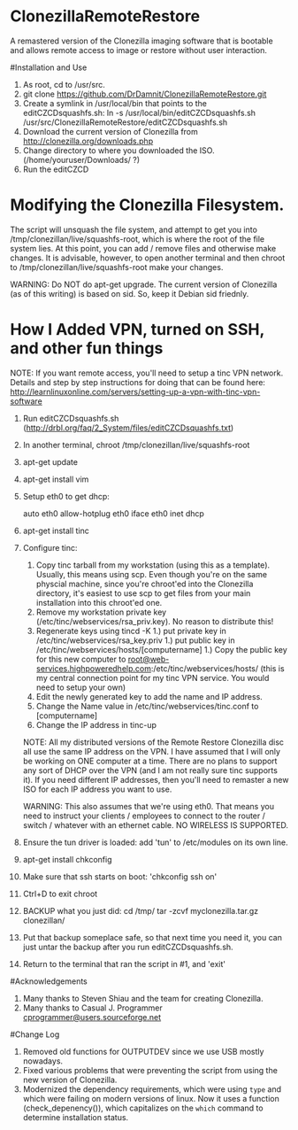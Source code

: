 # ClonezillaRemoteRestore
A remastered version of the Clonezilla imaging software that is bootable and allows remote access to image or restore without user interaction.

#Installation and Use

1. As root, cd to /usr/src.
1. git clone https://github.com/DrDamnit/ClonezillaRemoteRestore.git
1. Create a symlink in /usr/local/bin that points to the editCZCDsquashfs.sh: ln -s /usr/local/bin/editCZCDsquashfs.sh /usr/src/ClonezillaRemoteRestore/editCZCDsquashfs.sh
1. Download the current version of Clonezilla from http://clonezilla.org/downloads.php
1. Change directory to where you downloaded the ISO. (/home/youruser/Downloads/ ?)
1. Run the editCZCD

# Modifying the Clonezilla Filesystem.

The script will unsquash the file system, and attempt to get you into /tmp/clonezillan/live/squashfs-root, which is where the root of the file system lies. At this point, you can add / remove files and otherwise make changes. It is advisable, however, to open another terminal and then chroot to /tmp/clonezillan/live/squashfs-root make your changes.

WARNING: Do NOT do apt-get upgrade. The current version of Clonezilla (as of this writing) is based on sid. So, keep it Debian sid friednly. 

# How I Added VPN, turned on SSH, and other fun things

NOTE: If you want remote access, you'll need to setup a tinc VPN network. Details and step by step instructions for doing that can be found here: http://learnlinuxonline.com/servers/setting-up-a-vpn-with-tinc-vpn-software

1. Run editCZCDsquashfs.sh (http://drbl.org/faq/2_System/files/editCZCDsquashfs.txt)
2. In another terminal, chroot /tmp/clonezillan/live/squashfs-root
3. apt-get update
4. apt-get install vim
5. Setup eth0 to get dhcp:

	auto eth0
	allow-hotplug eth0
	iface eth0 inet dhcp

6. apt-get install tinc
7. Configure tinc:

	1. Copy tinc tarball from my workstation (using this as a template). Usually, this means using scp. Even though you're on the same physcial machine, since you're chroot'ed into the Clonezilla directory, it's easiest to use scp to get files from your main installation into this chroot'ed one.
	2. Remove my workstation private key (/etc/tinc/webservices/rsa_priv.key). No reason to distribute this!
	3. Regenerate keys using tincd -K
		1.) put private key in /etc/tinc/webservices/rsa_key.priv
		1.) put public key in /etc/tinc/webservices/hosts/[computername]
		1.) Copy the public key for this new computer to root@web-services.highpoweredhelp.com:/etc/tinc/webservices/hosts/ (this is my central connection point for my tinc VPN service. You would need to setup your own)
	4. Edit the newly generated key to add the name and IP address. 
	5. Change the Name value in /etc/tinc/webservices/tinc.conf to [computername]
	6. Change the IP address in tinc-up

	NOTE: All my distributed versions of the Remote Restore Clonezilla disc all use the same IP address on the VPN. I have assumed that I will only be working on ONE computer at a time. There are no plans to support any sort of DHCP over the VPN (and I am not really sure tinc supports it). If you need different IP addresses, then you'll need to remaster a new ISO for each IP address you want to use.

	WARNING: This also assumes that we're using eth0. That means you need to instruct your clients / employees to connect to the router / switch / whatever with an ethernet cable. NO WIRELESS IS SUPPORTED.

8. Ensure the tun driver is loaded: add 'tun' to /etc/modules on its own line.
9. apt-get install chkconfig
10. Make sure that ssh starts on boot: 'chkconfig ssh on'
11. Ctrl+D to exit chroot
12. BACKUP what you just did:
	cd /tmp/
	tar -zcvf myclonezilla.tar.gz clonezillan/
13. Put that backup someplace safe, so that next time you need it, you can just untar the backup after you run editCZCDsquashfs.sh.
14. Return to the terminal that ran the script in #1, and 'exit'

#Acknowledgements
1. Many thanks to Steven Shiau <steven _at_ nchc org tw> and the team for creating Clonezilla.
2. Many thanks to Casual J. Programmer <cprogrammer@users.sourceforge.net>

#Change Log

1. Removed old functions for OUTPUTDEV since we use USB mostly nowadays.
2. Fixed various problems that were preventing the script from using the new version of Clonezilla.
3. Modernized the dependency requirements, which were using `type` and which were failing on modern versions of linux. Now it uses a function (check_depenency()), which capitalizes on the `which` command to determine installation status.
